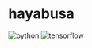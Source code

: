 <!--
 * @Author: hibana2077 hibana2077@gmail.com
 * @Date: 2023-10-14 12:20:00
 * @LastEditors: hibana2077 hibana2077@gmail.com
 * @LastEditTime: 2024-01-02 18:37:01
 * @FilePath: \haya\README.md
 * @Description: 这是默认设置,请设置`customMade`, 打开koroFileHeader查看配置 进行设置: https://github.com/OBKoro1/koro1FileHeader/wiki/%E9%85%8D%E7%BD%AE
-->
# hayabusa

![python](https://img.shields.io/badge/python-3.10.0-blue?logo=python)
![tensorflow](https://img.shields.io/badge/tensorflow-2.14.0-orange?logo=tensorflow)

